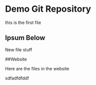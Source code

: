 # Demo Git Repository

this is the first file

## Ipsum Below


New file stuff

##Website

Here are the files in the website

sdfadfdfddf
